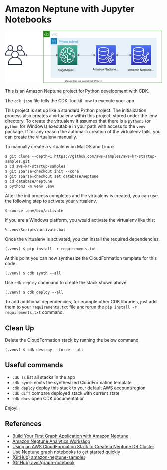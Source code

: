 # Amazon Neptune with Jupyter Notebooks

![neptune-arch](./neptune-arch.svg)

This is an Amazon Neptune project for Python development with CDK.

The `cdk.json` file tells the CDK Toolkit how to execute your app.

This project is set up like a standard Python project.  The initialization
process also creates a virtualenv within this project, stored under the .env
directory.  To create the virtualenv it assumes that there is a `python3`
(or `python` for Windows) executable in your path with access to the `venv`
package. If for any reason the automatic creation of the virtualenv fails,
you can create the virtualenv manually.

To manually create a virtualenv on MacOS and Linux:

```
$ git clone --depth=1 https://github.com/aws-samples/aws-kr-startup-samples.git
$ cd aws-kr-startup-samples
$ git sparse-checkout init --cone
$ git sparse-checkout set database/neptune
$ cd database/neptune
$ python3 -m venv .env
```

After the init process completes and the virtualenv is created, you can use the following
step to activate your virtualenv.

```
$ source .env/bin/activate
```

If you are a Windows platform, you would activate the virtualenv like this:

```
% .env\Scripts\activate.bat
```

Once the virtualenv is activated, you can install the required dependencies.

```
(.venv) $ pip install -r requirements.txt
```

At this point you can now synthesize the CloudFormation template for this code.

```
(.venv) $ cdk synth --all
```

Use `cdk deploy` command to create the stack shown above.

```
(.venv) $ cdk deploy --all
```

To add additional dependencies, for example other CDK libraries, just add
them to your `requirements.txt` file and rerun the `pip install -r requirements.txt`
command.

## Clean Up

Delete the CloudFormation stack by running the below command.

```
(.venv) $ cdk destroy --force --all
```

## Useful commands

 * `cdk ls`          list all stacks in the app
 * `cdk synth`       emits the synthesized CloudFormation template
 * `cdk deploy`      deploy this stack to your default AWS account/region
 * `cdk diff`        compare deployed stack with current state
 * `cdk docs`        open CDK documentation

Enjoy!

## References

 * [Build Your First Graph Application with Amazon Neptune](https://catalog.workshops.aws/neptune-deep-dive/en-US)
 * [Amazon Neptune Analytics Workshop](https://catalog.us-east-1.prod.workshops.aws/workshops/28907bd0-e855-428a-aabd-ae2173eef31b/en-US)
 * [Using an AWS CloudFormation Stack to Create a Neptune DB Cluster](https://docs.aws.amazon.com/neptune/latest/userguide/get-started-cfn-create.html)
 * [Use Neptune graph notebooks to get started quickly](https://docs.aws.amazon.com/neptune/latest/userguide/graph-notebooks.html)
 * [(GitHub) amazon-neptune-samples](https://github.com/aws-samples/amazon-neptune-samples/)
 * [(GitHub) aws/graph-notebook](https://github.com/aws/graph-notebook)
